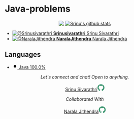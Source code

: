 # Java-problems
<p align="center">
<a href="https://github.com/Srinusivarathri/Java-problems">
  <img align="center" src="https://github-readme-stats.vercel.app/api/top-langs/?username=Srinusivarathri&layout=compact&theme=gotham&hide_border=true&bg_color=00000000&text_color=3498db&layout=compact" />
  <img align="center" src="https://github-readme-stats.vercel.app/api?username=Srinusivarathri&theme=gotham&hide_border=true&bg_color=00000000&text_color=3498db&count_private=true&icon_color=439975" alt="Srinu's github stats"/>
</a></p>
<ul>
<li>
<a href="https://github.com/Srinusivarathri" class="mr-2" data-hovercard-type="user" data-hovercard-url="/users/Srinusivarathri/hovercard" data-octo-click="hovercard-link-click" data-octo-dimensions="link_type:self">
        <img src="https://avatars.githubusercontent.com/u/123795650?s=64&amp;v=4" alt="@Srinusivarathri" size="32" height="32" width="32" data-view-component="true" class="avatar circle" />
      </a>
      <span data-view-component="true" class="flex-self-center min-width-0 css-truncate css-truncate-overflow width-fit flex-auto">
        <a href="https://github.com/Srinusivarathri" class="Link--primary no-underline flex-self-center">
          <strong>Srinusivarathri</strong>
          <span class="color-fg-muted">Srinu Sivarathri</span>
        </a>
</span></li>
<li>
<a href="https://github.com/NaralaJithendra" class="mr-2" data-hovercard-type="user" data-hovercard-url="/users/NaralaJithendra/hovercard" data-octo-click="hovercard-link-click" data-octo-dimensions="link_type:self">
        <img src="https://avatars.githubusercontent.com/u/93598141?s=64&amp;v=4" alt="@NaralaJithendra" size="32" height="32" width="32" data-view-component="true" class="avatar circle" />
      </a>
      <span data-view-component="true" class="flex-self-center min-width-0 css-truncate css-truncate-overflow width-fit flex-auto">
        <a href="https://github.com/NaralaJithendra" class="Link--primary no-underline flex-self-center">
          <strong>NaralaJithendra</strong>
          <span class="color-fg-muted">Narala Jithendra</span>
        </a>
</span></li>
</ul>
<div class="BorderGrid-row">
              <div class="BorderGrid-cell">
                <h2 class="h4 mb-3">Languages</h2>
<div class="mb-2">
  <span data-view-component="true" class="Progress">
    <span style="background-color:#b07219 !important;;width: 100.0%;" itemprop="keywords" aria-label="Java 100.0" data-view-component="true" class="Progress-item color-bg-success-emphasis"></span>
</span></div>
<ul class="list-style-none">
    <li class="d-inline">
        <a class="d-inline-flex flex-items-center flex-nowrap Link--secondary no-underline text-small mr-3" href="/Srinusivarathri/Java-problems/search?l=java"  data-ga-click="Repository, language stats search click, location:repo overview">
          <svg style="color:#b07219;" aria-hidden="true" height="16" viewBox="0 0 16 16" version="1.1" width="16" data-view-component="true" class="octicon octicon-dot-fill mr-2">
    <path fill-rule="evenodd" d="M8 4a4 4 0 100 8 4 4 0 000-8z"></path>
</svg>
          <span class="color-fg-default text-bold mr-1">Java</span>
          <span>100.0%</span>
        </a>
    </li>
</ul>
</div>
</div>
<p align="center">
  <i>Let's connect and chat! Open to anything.</i>
  <p align="center">
    <a href="https://github.com/Srinusivarathri">Srinu Sivarathri<img alt=" GitHub" width="22px" src="https://github.com/Srinusivarathri/Srinusivarathri/blob/main/New%20folder/github.svg" /></a>
    </p>
 <p align="center">
 <i>Collaborated With</i>
  <p align="center">
    <a href="https://github.com/NaralaJithendra">Narala Jithendra<img alt=" GitHub" width="22px" src="https://github.com/Srinusivarathri/Srinusivarathri/blob/main/New%20folder/github.svg" /></a>
    </p>
